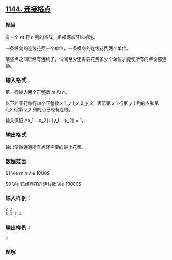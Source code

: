 ## [1144\. 连接格点](https://www.acwing.com/problem/content/1146/)

### 题目

有一个 $m$ 行 $n$ 列的点阵，相邻两点可以相连。

一条纵向的连线花费一个单位，一条横向的连线花费两个单位。

某些点之间已经有连线了，试问至少还需要花费多少个单位才能使所有的点全部连通。

### 输入格式

第一行输入两个正整数 $m$ 和 $n$。

以下若干行每行四个正整数 $x\_1,y\_1,x\_2,y\_2$，表示第 $x\_1$ 行第 $y\_1$ 列的点和第 $x\_2$ 行第 $y\_2$ 列的点已经有连线。

输入保证$\|x\_1−x\_2\|+\|y\_1−y\_2\|=1$。

### 输出格式

输出使得连通所有点还需要的最小花费。

### 数据范围

$1 \\le m,n \\le 1000$

$0 \\le 已经存在的连线数 \\le 10000$

### 输入样例：

```
2 2
1 1 2 1
```

### 输出样例：

```
3
```

### 题解


